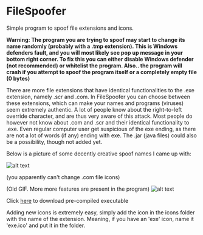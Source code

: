 # FileSpoofer

Simple program to spoof file extensions and icons.

**Warning: The program you are trying to spoof may start to change its name randomly (probably with a .tmp extension). This is Windows defenders fault, and you will most likely see pop up message in your bottom right corner. To fix this you can either disable Windows defender (not recommended) or whitelist the program. 
Also.. the program will crash if you attempt to spoof the program itself or a completely empty file (0 bytes)**

There are more file extensions that have identical functionalities to the .exe extension, namely .scr and .com. In FileSpoofer you can choose between these extensions, which can make your names and programs (viruses) seem extremely authentic. A lot of people know about the right-to-left override character, and are thus very aware of this attack. Most people do however not know about .com and .scr and their identical functionality to .exe. Even regular computer user get suspicious of the exe ending, as there are not a lot of words (if any) ending with exe. The .jar (java files) could also be a possibility, though not added yet.

Below is a picture of some decently creative spoof names I came up with:

![alt text](https://raw.githubusercontent.com/henriksb/ExtensionSpoofer/master/Spoof.png)

(you apparently can't change .com file icons)

(Old GIF. More more features are present in the program)
![alt text](https://raw.githubusercontent.com/henriksb/ExtensionSpoofer/master/UsageGIF.gif)

Click [here](https://github.com/henriksb/ExtensionSpoofer/raw/master/FileSpoofer.exe) to download pre-compiled executable

Adding new icons is extremely easy, simply add the icon in the icons folder with the name of the extension. Meaning, if you have an 'exe' icon, name it 'exe.ico' and put it in the folder.
